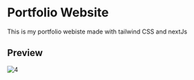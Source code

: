 # Portfolio Website

This is my portfolio webiste made with tailwind CSS and nextJs

## Preview

![4](https://user-images.githubusercontent.com/73209159/133987435-a9d89e42-377c-4daa-b07e-004453a12c41.png)
